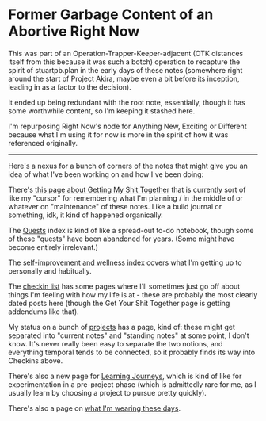 # Former Garbage Content of an Abortive Right Now

This was part of an Operation-Trapper-Keeper-adjacent (OTK distances itself from this because it was such a botch) operation to recapture the spirit of stuartpb.plan in the early days of these notes (somewhere right around the start of Project Akira, maybe even a bit before its inception, leading in as a factor to the decision).

It ended up being redundant with the root note, essentially, though it has some worthwhile content, so I'm keeping it stashed here.

I'm repurposing Right Now's node for Anything New, Exciting or Different because what I'm using it for now is more in the spirit of how it was referenced originally.

---

Here's a nexus for a bunch of corners of the notes that might give you an idea of what I've been working on and how I've been doing:

There's [this page about Getting My Shit Together][GYST] that is currently sort of like my "cursor" for remembering what I'm planning / in the middle of or whatever on "maintenance" of these notes. Like a build journal or something, idk, it kind of happened organically.

[GYST]: 1da0f61f-c2bb-4b9d-99da-e3f07e18556a.md

The [Quests][] index is kind of like a spread-out to-do notebook, though some of these "quests" have been abandoned for years. (Some might have become entirely irrelevant.)

[Quests]: 6f25cf97-8ee8-460e-9db8-3c241cadbff0.md

The [self-improvement and wellness index][Self] covers what I'm getting up to personally and habitually.

[Self]: 2087f1d7-55fa-4d8b-a4a0-01e4d8579047.md

The [checkin list][checkins] has some pages where I'll sometimes just go off about things I'm feeling with how my life is at - these are probably the most clearly dated posts here (though the Get Your Shit Together page is getting addendums like that).

[checkins]: afcfaa78-ef7e-429e-a2ea-0b5c7abaf7b7.md

My status on a bunch of [projects][] has a page, kind of: these might get separated into "current notes" and "standing notes" at some point, I don't know. It's never really been easy to separate the two notions, and everything temporal tends to be connected, so it probably finds its way into Checkins above.

[projects]: 8509d6ba-3cdd-418a-82ea-94cc044b6aef.md

There's also a new page for [Learning Journeys][], which is kind of like for experimentation in a pre-project phase (which is admittedly rare for me, as I usually learn by choosing a project to pursue pretty quickly).

[Learning Journeys]: 9403033b-a238-47d1-865b-4e1baa0f2577.md

There's also a page on [what I'm wearing these days][Loadout].

[Loadout]: d9cb40c4-b0c0-49c4-94cc-5033dd9316f7.md
